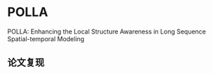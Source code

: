 # POLLA
POLLA: Enhancing the Local Structure Awareness in Long Sequence Spatial-temporal Modeling
## 论文复现
